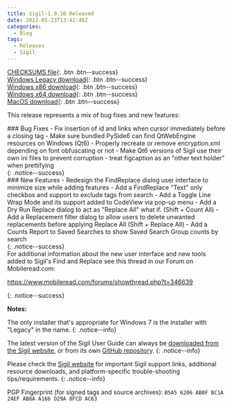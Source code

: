 ```yaml
---
title: Sigil-1.9.10 Released
date: 2022-05-23T13:42:48Z
categories:
  - Blog
tags:
  - Releases
  - Sigil
---
```


[CHECKSUMS file](https://github.com/Sigil-Ebook/Sigil/releases/download/1.9.10/Sigil-1.9.10-CHECKSUMS.sha256.txt){: .btn .btn--success}<br/>
[Windows Legacy download](https://github.com/Sigil-Ebook/Sigil/releases/download/1.9.10/Sigil-1.9.10-Windows-Legacy-Setup.exe){: .btn .btn--success}<br/>
[Windows x86 download](https://github.com/Sigil-Ebook/Sigil/releases/download/1.9.10/Sigil-1.9.10-Windows-Setup.exe){: .btn .btn--success}<br/>
[Windows x64 download](https://github.com/Sigil-Ebook/Sigil/releases/download/1.9.10/Sigil-1.9.10-Windows-x64-Setup.exe){: .btn .btn--success}<br/>
[MacOS download](https://github.com/Sigil-Ebook/Sigil/releases/download/1.9.10/Sigil.app-1.9.10-Mac.txz){: .btn .btn--success}

This release represents a mix of bug fixes and new features:

<div markdown="1">
### Bug Fixes
- Fix insertion of id and links when cursor immediately before a closing tag
- Make sure bundled PySide6 can find QtWebEngine resources on Windows (Qt6)
- Properly recreate or remove encryption.xml depending on font obfuscating or not
- Make Qt6 versions of Sigil use their own ini files to prevent corruption
- treat figcaption as an "other text holder" when prettifying
</div>
{: .notice--success}

<div markdown="1">
### New Features
- Redesign the FindReplace dialog user interface to minimize size while adding features
- Add a FindReplace "Text" only checkbox and support to exclude tags from search
- Add a Toggle Line Wrap Mode and its support added to CodeView via pop-up menu
- Add a Dry Run Replace dialog to act as "Replace All" what if. (Shift + Count All)
- Add a Replacement filter dialog to allow users to delete unwanted replacements before applying Replace All (Shift + Replace All)
- Add a Counts Report to Saved Searches to show Saved Search Group counts by search
</div>
{: .notice--success}
        
<div markdown="1">
For additional information about the new user interface and new tools added to Sigil's Find and Replace see this thread in our Forum on Mobileread.com:

https://www.mobileread.com/forums/showthread.php?t=346639
</div>
{: .notice--success}

__Notes:__

The only installer that's appropriate for Windows 7 is the installer with "Legacy" in the name.
{: .notice--info}

The latest version of the Sigil User Guide can always be [downloaded from the Sigil website](https://sigil-ebook.com/sigil/guide), or from its own [GitHub repository](https://github.com/Sigil-Ebook/sigil-user-guide/releases/latest).
{: .notice--info}

Please check the [Sigil website](https://sigil-ebook.com/sigil) for important Sigil support links, additional resource downloads, and platform-specific trouble-shooting tips/requirements.
{: .notice--info}

PGP Fingerprint (for signed tags and source archives): `B5A5 6206 AB0F BC1A 24EF AB8A A166 D29A 8FCD AC63`



